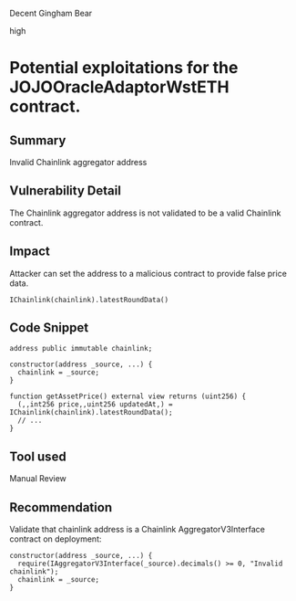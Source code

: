 Decent Gingham Bear

high

# Potential exploitations for the JOJOOracleAdaptorWstETH contract.

## Summary
Invalid Chainlink aggregator address

## Vulnerability Detail

The Chainlink aggregator address is not validated to be a valid Chainlink contract.

## Impact
Attacker can set the address to a malicious contract to provide false price data.

```  solidity
IChainlink(chainlink).latestRoundData()

``` 
## Code Snippet

``` solidity
address public immutable chainlink;

constructor(address _source, ...) {
  chainlink = _source; 
}

function getAssetPrice() external view returns (uint256) {
  (,,int256 price,,uint256 updatedAt,) = IChainlink(chainlink).latestRoundData();
  // ...
}
```

## Tool used

Manual Review

## Recommendation

Validate that chainlink address is a Chainlink AggregatorV3Interface contract on deployment:

``` solidity
constructor(address _source, ...) {
  require(IAggregatorV3Interface(_source).decimals() >= 0, "Invalid chainlink");  
  chainlink = _source;
}
```